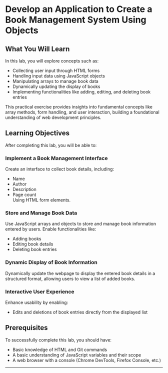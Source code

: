 # Develop an Application to Create a Book Management System Using Objects

## What You Will Learn
In this lab, you will explore concepts such as:
- Collecting user input through HTML forms
- Handling input data using JavaScript objects
- Manipulating arrays to manage book data
- Dynamically updating the display of books
- Implementing functionalities like adding, editing, and deleting book entries

This practical exercise provides insights into fundamental concepts like array methods, form handling, and user interaction, building a foundational understanding of web development principles.

## Learning Objectives
After completing this lab, you will be able to:

### Implement a Book Management Interface
Create an interface to collect book details, including:
- Name
- Author
- Description
- Page count  
Using HTML form elements.

### Store and Manage Book Data
Use JavaScript arrays and objects to store and manage book information entered by users. Enable functionalities like:
- Adding books
- Editing book details
- Deleting book entries

### Dynamic Display of Book Information
Dynamically update the webpage to display the entered book details in a structured format, allowing users to view a list of added books.

### Interactive User Experience
Enhance usability by enabling:
- Edits and deletions of book entries directly from the displayed list

## Prerequisites
To successfully complete this lab, you should have:
- Basic knowledge of HTML and Git commands
- A basic understanding of JavaScript variables and their scope
- A web browser with a console (Chrome DevTools, Firefox Console, etc.)

---


